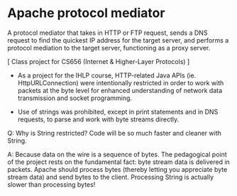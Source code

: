 # Apache protocol mediator
A protocol mediator that takes in HTTP or FTP request, sends a DNS request to find the quickest IP address for the target server, and performs a protocol mediation to the target server, functioning as a proxy server.




[ Class project for CS656 (Internet & Higher-Layer Protocols) ]

- As a project for the IHLP course, HTTP-related Java APIs (ie. HttpURLConnection) were intentionally restricted in order to work with packets at the byte level for enhanced understanding of network data transmission and socket programming.

- Use of strings was prohibited, except in print statements and in DNS requests, to parse and work with byte streams directly.

Q: Why is String restricted? Code will be so much faster and cleaner with String.

A: Because data on the wire is a sequence of bytes. The pedagogical point of the project rests on the fundamental fact: byte stream data is delivered in packets. Apache should process bytes (thereby letting you appreciate byte stream data) and send bytes to the client. Processing String is actually slower than processing bytes!
